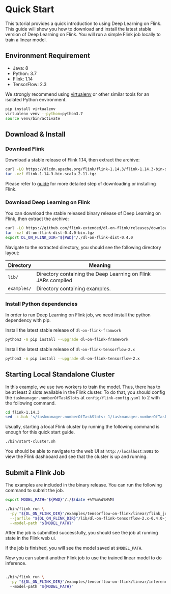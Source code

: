 <!--
Licensed to the Apache Software Foundation (ASF) under one
or more contributor license agreements.  See the NOTICE file
distributed with this work for additional information
regarding copyright ownership.  The ASF licenses this file
to you under the Apache License, Version 2.0 (the
"License"); you may not use this file except in compliance
with the License.  You may obtain a copy of the License at

  http://www.apache.org/licenses/LICENSE-2.0

Unless required by applicable law or agreed to in writing,
software distributed under the License is distributed on an
"AS IS" BASIS, WITHOUT WARRANTIES OR CONDITIONS OF ANY
KIND, either express or implied.  See the License for the
specific language governing permissions and limitations
under the License.
-->

# Quick Start

This tutorial provides a quick introduction to using Deep Learning on Flink. 
This guide will show you how to download and install the latest stable version 
of Deep Learning on Flink. You will run a simple Flink job locally to train
a linear model.

## Environment Requirement

- Java: 8
- Python: 3.7 
- Flink: 1.14
- TensorFlow: 2.3

We strongly recommend using [virtualenv](https://virtualenv.pypa.io/en/latest/index.html)
or other similar tools for an isolated Python environment.

```bash
pip install virtualenv
virtualenv venv --python=python3.7
source venv/bin/activate
```

## Download & Install

### Download Flink
Download a stable release of Flink 1.14, then extract the archive:

```sh
curl -LO https://dlcdn.apache.org/flink/flink-1.14.3/flink-1.14.3-bin-scala_2.11.tgz
tar -xzf flink-1.14.3-bin-scala_2.11.tgz
```

Please refer to [guide](https://nightlies.apache.org/flink/flink-docs-release-1.14//docs/try-flink/local_installation/) 
for more detailed step of downloading or installing Flink.

### Download Deep Learning on Flink
You can download the stable released binary release of Deep Learning on Flink,
then extract the archive:

```sh
curl -LO https://github.com/flink-extended/dl-on-flink/releases/download/0.4.0/dl-on-flink-dist-0.4.0-bin.tgz
tar -xzf dl-on-flink-dist-0.4.0-bin.tgz
export DL_ON_FLINK_DIR="${PWD}"/./dl-on-flink-dist-0.4.0
```

Navigate to the extracted directory, you should see the following directory 
layout:

| Directory | Meaning |
|---|---|
|`lib/` | Directory containing the Deep Learning on Flink JARs compiled |
|`examples/` | Directory containing examples. |

### Install Python dependencies
In order to run Deep Learning on Flink job, we need install the python
dependency with pip.

Install the latest stable release of `dl-on-flink-framwork`
```bash
python3 -m pip install --upgrade dl-on-flink-framework
```

Install the latest stable release of `dl-on-flink-tensorflow-2.x`
```bash
python3 -m pip install --upgrade dl-on-flink-tensorflow-2.x
```

## Starting Local Standalone Cluster

In this example, we use two workers to train the model. Thus, there has to be
at least 2 slots available in the Flink cluster. To do that, you should
config the `taskmanager.numberOfTaskSlots` at `config/flink-config.yaml` to 2
with the following command.

```sh
cd flink-1.14.3
sed -i.bak 's/taskmanager.numberOfTaskSlots: 1/taskmanager.numberOfTaskSlots: 2/' ./conf/flink-conf.yaml
```

Usually, starting a local Flink cluster by running the following command is 
enough for this quick start guide.

```sh
./bin/start-cluster.sh
```

You should be able to navigate to the web UI at 
`http://localhost:8081` to view the Flink dashboard and see that 
the cluster is up and running.

## Submit a Flink Job

The examples are included in the binary release. You can run the following
command to submit the job.

```sh
export MODEL_PATH="${PWD}"/./$(date +%Y%m%d%H%M)

./bin/flink run \
  -py "${DL_ON_FLINK_DIR}"/examples/tensorflow-on-flink/linear/flink_job.py \
  --jarfile "${DL_ON_FLINK_DIR}"/lib/dl-on-flink-tensorflow-2.x-0.4.0-jar-with-dependencies.jar \
  --model-path "${MODEL_PATH}"
```

After the job is submitted successfully, you should see the job at running state
in the Flink web ui.

If the job is finished, you will see the model saved at `$MODEL_PATH`.

Now you can submit another Flink job to use the trained linear model to do
inference.

```sh

./bin/flink run \
  -py "${DL_ON_FLINK_DIR}"/examples/tensorflow-on-flink/linear/inference.py \ 
  --model-path "${MODEL_PATH}"

```